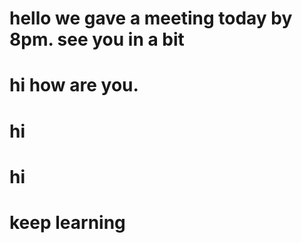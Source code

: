 # hello we gave a meeting today by 8pm. see you in a bit

# hi how are you.

# hi
# hi
# keep learning 
